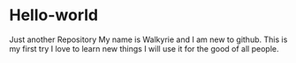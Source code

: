 # Hello-world
Just another Repository
My name is Walkyrie and I am new to github. This is my first try
I love to learn new things
I will use it for the good of all people.
